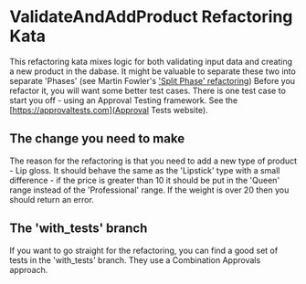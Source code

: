 ValidateAndAddProduct Refactoring Kata
=======================================

This refactoring kata mixes logic for both validating input data and creating a new product in the dabase. It might be valuable to separate these two into separate 'Phases' (see Martin Fowler's ['Split Phase' refactoring](https://refactoring.com/catalog/splitPhase.html)) Before you refactor it, you will want some better test cases. There is one test case to start you off - using an Approval Testing framework. See the [https://approvaltests.com](Approval Tests website).

The change you need to make
---------------------------

The reason for the refactoring is that you need to add a new type of product - Lip gloss. It should behave the same as the 'Lipstick' type with a small difference - if the price is greater than 10 it should be put in the 'Queen' range instead of the 'Professional' range. If the weight is over 20 then you should return an error.

The 'with_tests' branch
-----------------------

If you want to go straight for the refactoring, you can find a good set of tests in the 'with_tests' branch. They use a Combination Approvals approach.
